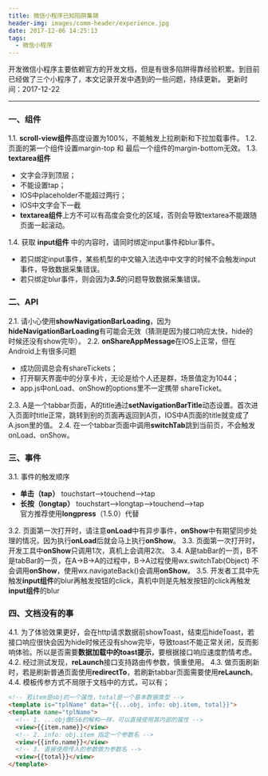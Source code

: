 ```yaml
---
title: 微信小程序已知陷阱集锦
header-img: images/comm-header/experience.jpg
date: 2017-12-06 14:25:13
tags: 
  - 微信小程序
---
```

开发微信小程序主要依赖官方的开发文档，但是有很多陷阱得靠经验积累。到目前已经做了三个小程序了，本文记录开发中遇到的一些问题，持续更新。
更新时间：2017-12-22
<!-- more -->
___
### 一、组件
1.1. **scroll-view组件**高度设置为100%，不能触发上拉刷新和下拉加载事件。
1.2. 页面的第一个组件设置margin-top 和 最后一个组件的margin-bottom无效。
1.3. **textarea组件**
  - 文字会浮到顶层；
  - 不能设置tap；
  - IOS中placeholder不能超过两行；
  - IOS中文字会下一截
  - **textarea组件**上方不可以有高度会变化的区域，否则会导致textarea不能跟随页面一起滚动。

1.4. 获取 **input组件** 中的内容时，请同时绑定input事件和blur事件。
  - 若只绑定input事件，某些机型的中文输入法选中中文字的时候不会触发input事件，导致数据采集错误。
  - 若只绑定blur事件，则会因为***3.5***的问题导致数据采集错误。

### 二、API
2.1. 请小心使用**showNavigationBarLoading**，因为**hideNavigationBarLoading**有可能会无效（猜测是因为接口响应太快，hide的时候还没有show完毕）。
2.2. **onShareAppMessage**在IOS上正常，但在Android上有很多问题
  - 成功回调总会有shareTickets；
  - 打开聊天界面中的分享卡片，无论是给个人还是群，场景值定为1044；
  - app.js中onLoad、onShow的options里不一定携带 shareTicket。

2.3. A是一个tabbar页面，A的title通过**setNavigationBarTitle**动态设置。首次进入页面时title正常，跳转到别的页面再返回到A页，IOS中A页面的title就变成了A.json里的值。
2.4. 在一个tabbar页面中调用**switchTab**跳到当前页，不会触发onLoad、onShow。

### 三、事件
3.1. 事件的触发顺序
  - **单击（tap）** touchstart-->touchend-->tap
  - **长按（longtap）** touchstart-->longtap-->touchend-->tap  
    官方推荐使用**longpress**（1.5.0）代替

3.2. 页面第一次打开时，请注意**onLoad**中有异步事件，**onShow**中有期望同步处理的情况，因为执行**onLoad**后就会马上执行**onShow**。
3.3. 页面第一次打开时，开发工具中**onShow**只调用1次，真机上会调用2次。
3.4. A是tabBar的一页，B不是tabBar的一页，在A->B->A的过程中，B->A过程使用wx.switchTab(Object) 不会调用**onShow**，使用wx.navigateBack()会调用**onShow**。
3.5. 开发者工具中先触发**input组件**的blur再触发按钮的click，真机中则是先触发按钮的click再触发**input组件**的blur

### 四、文档没有的事
4.1. 为了体验效果更好，会在http请求数据前showToast，结束后hideToast，若接口响应很快会因为hide时候还没有show完毕，导致toast不能正常关闭，反而影响体验。所以是否需要**数据加载中的toast提示**，要根据接口响应速度酌情考虑。
4.2. 经过测试发现，**reLaunch**接口支持路由传参数，慎重使用。
4.3. 做页面刷新时，若是刷新普通页面使用**redirectTo**，若刷新tabbar页面需要使用**reLaunch**。
4.4. 模板传参方式不局限于文档中的方式，可以有；
```html
<!-- 若item是obj的一个属性，total是一个基本数据类型 -->
<template is="tplName" data="{{...obj, info: obj.item, total}}">
<template name="tplName">
  <!-- 1. ...obj像ES6的解构一样，可以直接使用其内部的属性 -->
  <view>{{item.name}}</view>
  <!-- 2. info: obj.item 指定一个参数名 -->
  <view>{{info.name}}</view>
  <!-- 3. 直接使用传入的参数做为参数名 -->
  <view>{{total}}</view>
</template>
```